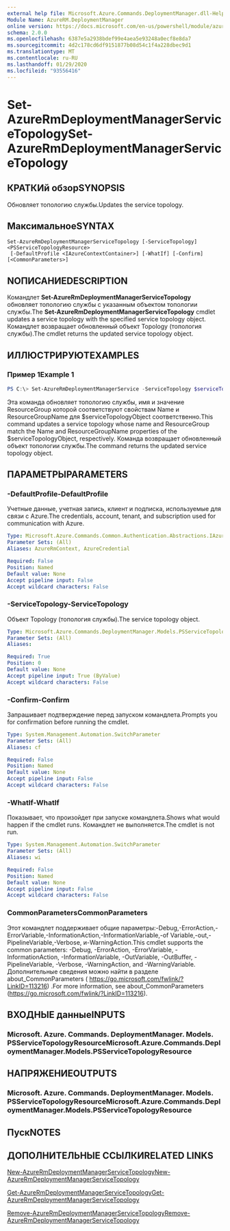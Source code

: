 ```yaml
---
external help file: Microsoft.Azure.Commands.DeploymentManager.dll-Help.xml
Module Name: AzureRM.DeploymentManager
online version: https://docs.microsoft.com/en-us/powershell/module/azurerm.deploymentmanager/set-azurermdeploymentmanagerservicetopology
schema: 2.0.0
ms.openlocfilehash: 6387e5a2938bdef99e4aea5e93248a0ecf8e8da7
ms.sourcegitcommit: 4d2c178cd6df9151877b08d54c1f4a228dbec9d1
ms.translationtype: MT
ms.contentlocale: ru-RU
ms.lasthandoff: 01/29/2020
ms.locfileid: "93556416"
---
```

# <span data-ttu-id="406cd-101">Set-AzureRmDeploymentManagerServiceTopology</span><span class="sxs-lookup"><span data-stu-id="406cd-101">Set-AzureRmDeploymentManagerServiceTopology</span></span>

## <span data-ttu-id="406cd-102">КРАТКИй обзор</span><span class="sxs-lookup"><span data-stu-id="406cd-102">SYNOPSIS</span></span>
<span data-ttu-id="406cd-103">Обновляет топологию службы.</span><span class="sxs-lookup"><span data-stu-id="406cd-103">Updates the service topology.</span></span>

## <span data-ttu-id="406cd-104">Максимальное</span><span class="sxs-lookup"><span data-stu-id="406cd-104">SYNTAX</span></span>

```
Set-AzureRmDeploymentManagerServiceTopology [-ServiceTopology] <PSServiceTopologyResource>
 [-DefaultProfile <IAzureContextContainer>] [-WhatIf] [-Confirm] [<CommonParameters>]
```

## <span data-ttu-id="406cd-105">NОПИСАНИЕ</span><span class="sxs-lookup"><span data-stu-id="406cd-105">DESCRIPTION</span></span>
<span data-ttu-id="406cd-106">Командлет **Set-AzureRmDeploymentManagerServiceTopology** обновляет топологию службы с указанным объектом топологии службы.</span><span class="sxs-lookup"><span data-stu-id="406cd-106">The **Set-AzureRmDeploymentManagerServiceTopology** cmdlet updates a service topology with the specified service topology object.</span></span>
<span data-ttu-id="406cd-107">Командлет возвращает обновленный объект Topology (топология службы).</span><span class="sxs-lookup"><span data-stu-id="406cd-107">The cmdlet returns the updated service topology object.</span></span>

## <span data-ttu-id="406cd-108">ИЛЛЮСТРИРУЮТ</span><span class="sxs-lookup"><span data-stu-id="406cd-108">EXAMPLES</span></span>

### <span data-ttu-id="406cd-109">Пример 1</span><span class="sxs-lookup"><span data-stu-id="406cd-109">Example 1</span></span>
```powershell
PS C:\> Set-AzureRmDeploymentManagerService -ServiceTopology $serviceTopologyObject
```

<span data-ttu-id="406cd-110">Эта команда обновляет топологию службы, имя и значение ResourceGroup которой соответствуют свойствам Name и ResourceGroupName для $serviceTopologyObject соответственно.</span><span class="sxs-lookup"><span data-stu-id="406cd-110">This command updates a service topology whose name and ResourceGroup match the Name and ResourceGroupName properties of the $serviceTopologyObject, respectively.</span></span>
<span data-ttu-id="406cd-111">Команда возвращает обновленный объект топологии службы.</span><span class="sxs-lookup"><span data-stu-id="406cd-111">The command returns the updated service topology object.</span></span>

## <span data-ttu-id="406cd-112">ПАРАМЕТРЫ</span><span class="sxs-lookup"><span data-stu-id="406cd-112">PARAMETERS</span></span>

### <span data-ttu-id="406cd-113">-DefaultProfile</span><span class="sxs-lookup"><span data-stu-id="406cd-113">-DefaultProfile</span></span>
<span data-ttu-id="406cd-114">Учетные данные, учетная запись, клиент и подписка, используемые для связи с Azure.</span><span class="sxs-lookup"><span data-stu-id="406cd-114">The credentials, account, tenant, and subscription used for communication with Azure.</span></span>

```yaml
Type: Microsoft.Azure.Commands.Common.Authentication.Abstractions.IAzureContextContainer
Parameter Sets: (All)
Aliases: AzureRmContext, AzureCredential

Required: False
Position: Named
Default value: None
Accept pipeline input: False
Accept wildcard characters: False
```

### <span data-ttu-id="406cd-115">-ServiceTopology</span><span class="sxs-lookup"><span data-stu-id="406cd-115">-ServiceTopology</span></span>
<span data-ttu-id="406cd-116">Объект Topology (топология службы).</span><span class="sxs-lookup"><span data-stu-id="406cd-116">The service topology object.</span></span>

```yaml
Type: Microsoft.Azure.Commands.DeploymentManager.Models.PSServiceTopologyResource
Parameter Sets: (All)
Aliases:

Required: True
Position: 0
Default value: None
Accept pipeline input: True (ByValue)
Accept wildcard characters: False
```

### <span data-ttu-id="406cd-117">-Confirm</span><span class="sxs-lookup"><span data-stu-id="406cd-117">-Confirm</span></span>
<span data-ttu-id="406cd-118">Запрашивает подтверждение перед запуском командлета.</span><span class="sxs-lookup"><span data-stu-id="406cd-118">Prompts you for confirmation before running the cmdlet.</span></span>

```yaml
Type: System.Management.Automation.SwitchParameter
Parameter Sets: (All)
Aliases: cf

Required: False
Position: Named
Default value: None
Accept pipeline input: False
Accept wildcard characters: False
```

### <span data-ttu-id="406cd-119">-WhatIf</span><span class="sxs-lookup"><span data-stu-id="406cd-119">-WhatIf</span></span>
<span data-ttu-id="406cd-120">Показывает, что произойдет при запуске командлета.</span><span class="sxs-lookup"><span data-stu-id="406cd-120">Shows what would happen if the cmdlet runs.</span></span> <span data-ttu-id="406cd-121">Командлет не выполняется.</span><span class="sxs-lookup"><span data-stu-id="406cd-121">The cmdlet is not run.</span></span>

```yaml
Type: System.Management.Automation.SwitchParameter
Parameter Sets: (All)
Aliases: wi

Required: False
Position: Named
Default value: None
Accept pipeline input: False
Accept wildcard characters: False
```

### <span data-ttu-id="406cd-122">CommonParameters</span><span class="sxs-lookup"><span data-stu-id="406cd-122">CommonParameters</span></span>
<span data-ttu-id="406cd-123">Этот командлет поддерживает общие параметры:-Debug,-ErrorAction,-ErrorVariable,-InformationAction,-InformationVariable,-of Variable,-out,-PipelineVariable,-Verbose, и-WarningAction.</span><span class="sxs-lookup"><span data-stu-id="406cd-123">This cmdlet supports the common parameters: -Debug, -ErrorAction, -ErrorVariable, -InformationAction, -InformationVariable, -OutVariable, -OutBuffer, -PipelineVariable, -Verbose, -WarningAction, and -WarningVariable.</span></span> <span data-ttu-id="406cd-124">Дополнительные сведения можно найти в разделе about_CommonParameters ( https://go.microsoft.com/fwlink/?LinkID=113216) .</span><span class="sxs-lookup"><span data-stu-id="406cd-124">For more information, see about_CommonParameters (https://go.microsoft.com/fwlink/?LinkID=113216).</span></span>

## <span data-ttu-id="406cd-125">ВХОДНЫЕ данные</span><span class="sxs-lookup"><span data-stu-id="406cd-125">INPUTS</span></span>

### <span data-ttu-id="406cd-126">Microsoft. Azure. Commands. DeploymentManager. Models. PSServiceTopologyResource</span><span class="sxs-lookup"><span data-stu-id="406cd-126">Microsoft.Azure.Commands.DeploymentManager.Models.PSServiceTopologyResource</span></span>

## <span data-ttu-id="406cd-127">НАПРЯЖЕНИЕ</span><span class="sxs-lookup"><span data-stu-id="406cd-127">OUTPUTS</span></span>

### <span data-ttu-id="406cd-128">Microsoft. Azure. Commands. DeploymentManager. Models. PSServiceTopologyResource</span><span class="sxs-lookup"><span data-stu-id="406cd-128">Microsoft.Azure.Commands.DeploymentManager.Models.PSServiceTopologyResource</span></span>

## <span data-ttu-id="406cd-129">Пуск</span><span class="sxs-lookup"><span data-stu-id="406cd-129">NOTES</span></span>

## <span data-ttu-id="406cd-130">ДОПОЛНИТЕЛЬНЫЕ ССЫЛКИ</span><span class="sxs-lookup"><span data-stu-id="406cd-130">RELATED LINKS</span></span>

[<span data-ttu-id="406cd-131">New-AzureRmDeploymentManagerServiceTopology</span><span class="sxs-lookup"><span data-stu-id="406cd-131">New-AzureRmDeploymentManagerServiceTopology</span></span>](./New-AzureRmDeploymentManagerServiceTopology.md)

[<span data-ttu-id="406cd-132">Get-AzureRmDeploymentManagerServiceTopology</span><span class="sxs-lookup"><span data-stu-id="406cd-132">Get-AzureRmDeploymentManagerServiceTopology</span></span>](./Set-AzureRmDeploymentManagerServiceTopology.md)

[<span data-ttu-id="406cd-133">Remove-AzureRmDeploymentManagerServiceTopology</span><span class="sxs-lookup"><span data-stu-id="406cd-133">Remove-AzureRmDeploymentManagerServiceTopology</span></span>](./Remove-AzureRmDeploymentManagerServiceTopology.md)
